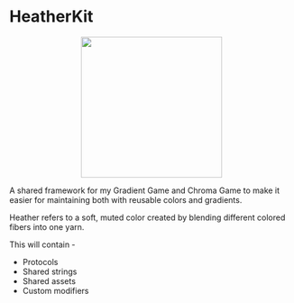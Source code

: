 # HeatherKit

<p align="center">
  <img width="250" height="250" src="https://github.com/rudrankriyam/RRColorKit/blob/main/RRColorKitIcon.png">
</p>

A shared framework for my Gradient Game and Chroma Game to make it easier for maintaining both with reusable colors and gradients.

Heather refers to a soft, muted color created by blending different colored fibers into one yarn.

This will contain -
- Protocols 
- Shared strings
- Shared assets
- Custom modifiers
